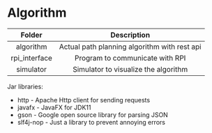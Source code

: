 # Algorithm

| Folder | Description |
| :--: | :--: |
|algorithm| Actual path planning algorithm with rest api |
|rpi_interface| Program to communicate with RPI |
|simulator| Simulator to visualize the algorithm |

Jar libraries:
- http - Apache Http client for sending requests
- javafx - JavaFX for JDK11
- gson - Google open source library for parsing JSON
- slf4j-nop - Just a library to prevent annoying errors
